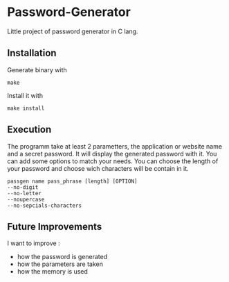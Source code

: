 # Password-Generator
Little project of password generator in C lang.

## Installation
Generate binary with
```
make
```
Install it with
```
make install
```

## Execution
The programm take at least 2 parametters, the application or website name and a secret password. It will display the generated password with it. You can add some options to match your needs. You can choose the length of your password and choose wich characters will be contain in it.
```
passgen name pass_phrase [length] [OPTION]
--no-digit
--no-letter
--noupercase
--no-sepcials-characters
```

## Future Improvements
I want to improve :
* how the password is generated
* how the parameters are taken
* how the memory is used
